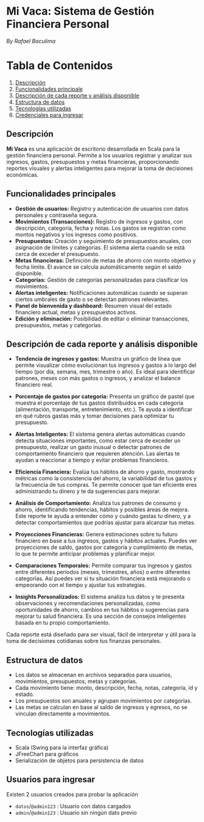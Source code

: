 # Mi Vaca: Sistema de Gestión Financiera Personal
*By Rafael Baculima*
# Tabla de Contenidos
1. [Descripción](#descripción)
2. [Funcionalidades principale](#funcionalidades-principales)
3. [Descripción de cada reporte y análisis disponible](#descripción-de-cada-reporte-y-análisis-disponible)
4. [Estructura de datos](#estructura-de-datos)
5. [Tecnologías utilizadas](#tecnologías-utilizadas)
6. [Credenciales para ingresar](#usuarios-para-ingresar)

## Descripción

**Mi Vaca** es una aplicación de escritorio desarrollada en Scala para la gestión financiera personal. Permite a los usuarios registrar y analizar sus ingresos, gastos, presupuestos y metas financieras, proporcionando reportes visuales y alertas inteligentes para mejorar la toma de decisiones económicas.

## Funcionalidades principales

- **Gestión de usuarios:** Registro y autenticación de usuarios con datos personales y contraseña segura.
- **Movimientos (Transacciones):** Registro de ingresos y gastos, con descripción, categoría, fecha y notas. Los gastos se registran como montos negativos y los ingresos como positivos.
- **Presupuestos:** Creación y seguimiento de presupuestos anuales, con asignación de límites y categorías. El sistema alerta cuando se está cerca de exceder el presupuesto.
- **Metas financieras:** Definición de metas de ahorro con monto objetivo y fecha límite. El avance se calcula automáticamente según el saldo disponible.
- **Categorías:** Gestión de categorías personalizadas para clasificar los movimientos.
- **Alertas inteligentes:** Notificaciones automáticas cuando se superan ciertos umbrales de gasto o se detectan patrones relevantes.
- **Panel de bienvenida y dashboard:** Resumen visual del estado financiero actual, metas y presupuestos activos.
- **Edición y eliminación:** Posibilidad de editar o eliminar transacciones, presupuestos, metas y categorías.

## Descripción de cada reporte y análisis disponible

- **Tendencia de ingresos y gastos:**
  Muestra un gráfico de línea que permite visualizar cómo evolucionan tus ingresos y gastos a lo largo del tiempo (por día, semana, mes, trimestre o año). Es ideal para identificar patrones, meses con más gastos o ingresos, y analizar el balance financiero real.

- **Porcentaje de gastos por categoría:**
  Presenta un gráfico de pastel que muestra el porcentaje de tus gastos distribuidos en cada categoría (alimentación, transporte, entretenimiento, etc.). Te ayuda a identificar en qué rubros gastas más y tomar decisiones para optimizar tu presupuesto.

- **Alertas Inteligentes:**
  El sistema genera alertas automáticas cuando detecta situaciones importantes, como estar cerca de exceder un presupuesto, realizar un gasto inusual o detectar patrones de comportamiento financiero que requieren atención. Las alertas te ayudan a reaccionar a tiempo y evitar problemas financieros.

- **Eficiencia Financiera:**
  Evalúa tus hábitos de ahorro y gasto, mostrando métricas como la consistencia del ahorro, la variabilidad de tus gastos y la frecuencia de tus compras. Te permite conocer qué tan eficiente eres administrando tu dinero y te da sugerencias para mejorar.

- **Análisis de Comportamiento:**
  Analiza tus patrones de consumo y ahorro, identificando tendencias, hábitos y posibles áreas de mejora. Este reporte te ayuda a entender cómo y cuándo gastas tu dinero, y a detectar comportamientos que podrías ajustar para alcanzar tus metas.

- **Proyecciones Financieras:**
  Genera estimaciones sobre tu futuro financiero en base a tus ingresos, gastos y hábitos actuales. Puedes ver proyecciones de saldo, gastos por categoría y cumplimiento de metas, lo que te permite anticipar problemas y planificar mejor.

- **Comparaciones Temporales:**
  Permite comparar tus ingresos y gastos entre diferentes periodos (meses, trimestres, años) o entre diferentes categorías. Así puedes ver si tu situación financiera está mejorando o empeorando con el tiempo y ajustar tus estrategias.

- **Insights Personalizados:**
  El sistema analiza tus datos y te presenta observaciones y recomendaciones personalizadas, como oportunidades de ahorro, cambios en tus hábitos o sugerencias para mejorar tu salud financiera. Es una sección de consejos inteligentes basada en tu propio comportamiento.

Cada reporte está diseñado para ser visual, fácil de interpretar y útil para la toma de decisiones cotidianas sobre tus finanzas personales.

## Estructura de datos

- Los datos se almacenan en archivos separados para usuarios, movimientos, presupuestos, metas y categorías.
- Cada movimiento tiene: monto, descripción, fecha, notas, categoría, id y estado.
- Los presupuestos son anuales y agrupan movimientos por categorías.
- Las metas se calculan en base al saldo de ingresos y egresos, no se vinculan directamente a movimientos.

## Tecnologías utilizadas
- Scala (Swing para la interfaz gráfica)
- JFreeChart para gráficos
- Serialización de objetos para persistencia de datos

## Usuarios para ingresar
Existen 2 usuarios creados para probar la aplicación
- `datos`/`@admin123` : Usuario con datos cargados
- `admin`/`@admin123` : Usuario sin ningún dato previo
